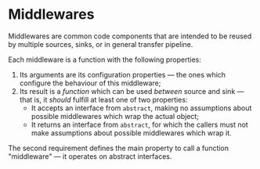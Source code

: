 # Middlewares

Middlewares are common code components that are intended to be reused by multiple sources, sinks, or in general transfer pipeline.

Each middleware is a function with the following properties:
1. Its arguments are its configuration properties &mdash; the ones which configure the behaviour of this middleware;
2. Its result is a *function* which can be used *between* source and sink &mdash; that is, it *should* fulfill at least one of two properties:
    * It accepts an interface from `abstract`, making no assumptions about possible middlewares which wrap the actual object;
    * It returns an interface from `abstract`, for which the callers must not make assumptions about possible middlewares which wrap it.

The second requirement defines the main property to call a function "middleware" &mdash; it operates on abstract interfaces.

